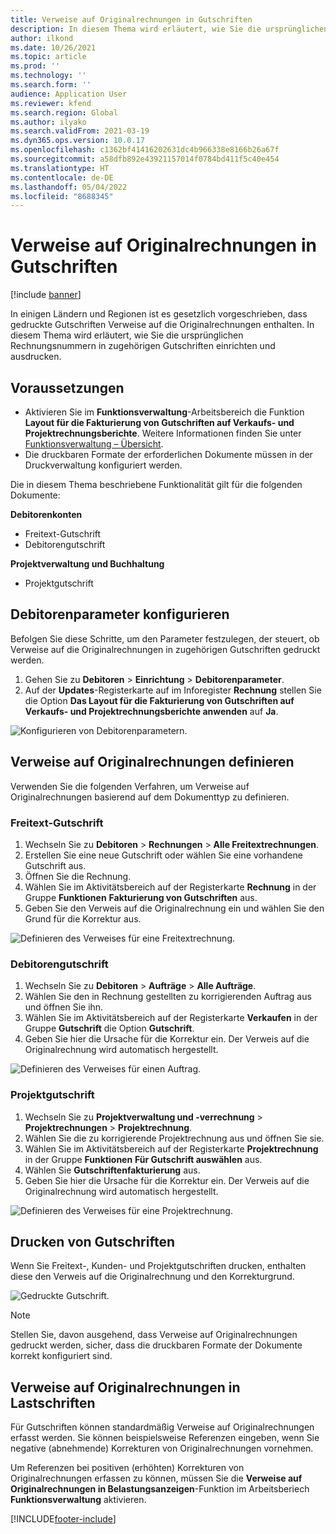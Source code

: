 ```yaml
---
title: Verweise auf Originalrechnungen in Gutschriften
description: In diesem Thema wird erläutert, wie Sie die ursprünglichen Rechnungsnummern in zugehörigen Gutschriften einrichten und ausdrucken.
author: ilkond
ms.date: 10/26/2021
ms.topic: article
ms.prod: ''
ms.technology: ''
ms.search.form: ''
audience: Application User
ms.reviewer: kfend
ms.search.region: Global
ms.author: ilyako
ms.search.validFrom: 2021-03-19
ms.dyn365.ops.version: 10.0.17
ms.openlocfilehash: c1362bf41416202631dc4b966338e8166b26a67f
ms.sourcegitcommit: a58dfb892e43921157014f0784bd411f5c40e454
ms.translationtype: HT
ms.contentlocale: de-DE
ms.lasthandoff: 05/04/2022
ms.locfileid: "8688345"
---
```

# <a name="references-to-original-invoices-in-credit-notes"></a>Verweise auf Originalrechnungen in Gutschriften

[!include [banner](../includes/banner.md)]


In einigen Ländern und Regionen ist es gesetzlich vorgeschrieben, dass gedruckte Gutschriften Verweise auf die Originalrechnungen enthalten. In diesem Thema wird erläutert, wie Sie die ursprünglichen Rechnungsnummern in zugehörigen Gutschriften einrichten und ausdrucken.

## <a name="prerequisites"></a>Voraussetzungen

- Aktivieren Sie im **Funktionsverwaltung**-Arbeitsbereich die Funktion **Layout für die Fakturierung von Gutschriften auf Verkaufs- und Projektrechnungsberichte**. Weitere Informationen finden Sie unter [Funktionsverwaltung – Übersicht](../../fin-ops-core/fin-ops/get-started/feature-management/feature-management-overview.md).
- Die druckbaren Formate der erforderlichen Dokumente müssen in der Druckverwaltung konfiguriert werden.

Die in diesem Thema beschriebene Funktionalität gilt für die folgenden Dokumente:

**Debitorenkonten**

- Freitext-Gutschrift
- Debitorengutschrift

**Projektverwaltung und Buchhaltung**

- Projektgutschrift

## <a name="configure-accounts-receivable-parameters"></a>Debitorenparameter konfigurieren

Befolgen Sie diese Schritte, um den Parameter festzulegen, der steuert, ob Verweise auf die Originalrechnungen in zugehörigen Gutschriften gedruckt werden.

1. Gehen Sie zu **Debitoren** \> **Einrichtung** \> **Debitorenparameter**.
2. Auf der **Updates**-Registerkarte auf im Inforegister **Rechnung** stellen Sie die Option **Das Layout für die Fakturierung von Gutschriften auf Verkaufs- und Projektrechnungsberichte anwenden** auf **Ja**.

![Konfigurieren von Debitorenparametern.](media/original-invoice-number-in-credit-note.jpg)

## <a name="define-references-to-original-invoices"></a>Verweise auf Originalrechnungen definieren

Verwenden Sie die folgenden Verfahren, um Verweise auf Originalrechnungen basierend auf dem Dokumenttyp zu definieren.

### <a name="free-text-credit-note"></a>Freitext-Gutschrift

1. Wechseln Sie zu **Debitoren** \> **Rechnungen** \> **Alle Freitextrechnungen**.
2. Erstellen Sie eine neue Gutschrift oder wählen Sie eine vorhandene Gutschrift aus.
3. Öffnen Sie die Rechnung.
4. Wählen Sie im Aktivitätsbereich auf der Registerkarte **Rechnung** in der Gruppe **Funktionen** **Fakturierung von Gutschriften** aus.
5. Geben Sie den Verweis auf die Originalrechnung ein und wählen Sie den Grund für die Korrektur aus.

![Definieren des Verweises für eine Freitextrechnung.](media/reference-original-invoice-FTI.jpg)

### <a name="customer-credit-note"></a>Debitorengutschrift

1. Wechseln Sie zu **Debitoren** \> **Aufträge** \> **Alle Aufträge**.
2. Wählen Sie den in Rechnung gestellten zu korrigierenden Auftrag aus und öffnen Sie ihn.
3. Wählen Sie im Aktivitätsbereich auf der Registerkarte **Verkaufen** in der Gruppe **Gutschrift** die Option **Gutschrift**.
4. Geben Sie hier die Ursache für die Korrektur ein. Der Verweis auf die Originalrechnung wird automatisch hergestellt.

![Definieren des Verweises für einen Auftrag.](media/reference-original-invoice-SO.jpg)

### <a name="project-credit-note"></a>Projektgutschrift

1. Wechseln Sie zu **Projektverwaltung und -verrechnung** \> **Projektrechnungen** \> **Projektrechnung**.
2. Wählen Sie die zu korrigierende Projektrechnung aus und öffnen Sie sie.
3. Wählen Sie im Aktivitätsbereich auf der Registerkarte **Projektrechnung** in der Gruppe **Funktionen** **Für Gutschrift auswählen** aus.
4. Wählen Sie **Gutschriftenfakturierung** aus.
5. Geben Sie hier die Ursache für die Korrektur ein. Der Verweis auf die Originalrechnung wird automatisch hergestellt.

![Definieren des Verweises für eine Projektrechnung.](media/reference-original-invoice-project.jpg)

## <a name="printing-credit-notes"></a>Drucken von Gutschriften

Wenn Sie Freitext-, Kunden- und Projektgutschriften drucken, enthalten diese den Verweis auf die Originalrechnung und den Korrekturgrund.

![Gedruckte Gutschrift.](media/credit-note-FTI.jpg)

> [!NOTE]
> Stellen Sie, davon ausgehend, dass Verweise auf Originalrechnungen gedruckt werden, sicher, dass die druckbaren Formate der Dokumente korrekt konfiguriert sind.

## <a name="references-to-original-invoices-in-debit-notes"></a>Verweise auf Originalrechnungen in Lastschriften

Für Gutschriften können standardmäßig Verweise auf Originalrechnungen erfasst werden. Sie können beispielsweise Referenzen eingeben, wenn Sie negative (abnehmende) Korrekturen von Originalrechnungen vornehmen.

Um Referenzen bei positiven (erhöhten) Korrekturen von Originalrechnungen erfassen zu können, müssen Sie die **Verweise auf Originalrechnungen in Belastungsanzeigen**-Funktion im Arbeitsberiech **Funktionsverwaltung** aktivieren.  

[!INCLUDE[footer-include](../../includes/footer-banner.md)]
